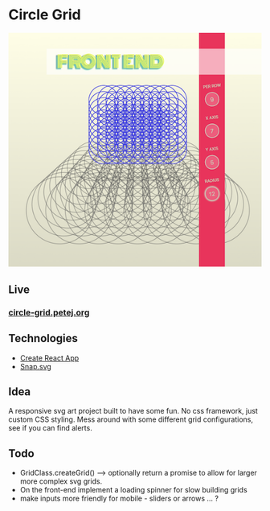 # Circle Grid

![circle grid picture](./readme-images/circle_grid.png)

## Live  
### [circle-grid.petej.org](circle-grid.petej.org)

## Technologies
- [Create React App](https://github.com/facebookincubator/create-react-app)
- [Snap.svg](http://snapsvg.io/)



## Idea
A responsive svg art project built to have some fun. No css framework, just custom CSS styling. Mess around with some different grid configurations, see if you can find alerts. 

## Todo

- GridClass.createGrid() --> optionally return a promise to allow for larger more complex svg grids.
- On the front-end implement a loading spinner for slow building grids
- make inputs more friendly for mobile - sliders or arrows ... ?